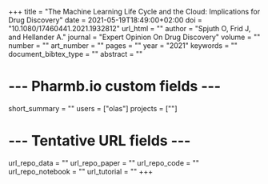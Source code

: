 +++
title = "The Machine Learning Life Cycle and the Cloud: Implications for Drug Discovery"
date = 2021-05-19T18:49:00+02:00
doi = "10.1080/17460441.2021.1932812"
url_html = ""
author = "Spjuth O, Frid J, and Hellander A."
journal = "Expert Opinion On Drug Discovery"
volume = ""
number = ""
art_number = ""
pages = ""
year = "2021"
keywords = ""
document_bibtex_type = ""
abstract = ""
# --- Pharmb.io custom fields ---
short_summary = ""
users = ["olas"]
projects = [""]
# --- Tentative URL fields ---
url_repo_data = ""
url_repo_paper = ""
url_repo_code = ""
url_repo_notebook = ""
url_tutorial = ""
+++
